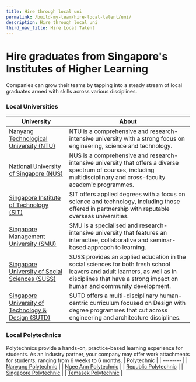 ```yaml
---
title: Hire through local uni
permalink: /build-my-team/hire-local-talent/uni/
description: Hire through local uni
third_nav_title: Hire Local Talent
---
```

# Hire graduates from Singapore's Institutes of Higher Learning
Companies can grow their teams by tapping into a steady stream of local graduates armed with skills across various disciplines.

### Local Universities

| University | About |
| -------- | -------- |
| [Nanyang Technological University (NTU)](https://www.ntu.edu.sg/education/career-guidance-industry-collaborations/for-employers)     | NTU is a comprehensive and research-intensive university with a strong focus on engineering, science and technology.     |
| [National University of Singapore (NUS)](https://nus.edu.sg/cfg/)     | NUS is a comprehensive and research-intensive university that offers a diverse spectrum of courses, including multidisciplinary and cross-faculty academic programmes.   | 
| [Singapore Institute of Technology (SIT)](https://www.singaporetech.edu.sg/life-at-sit/get-career-ready)     | SIT offers applied degrees with a focus on science and technology, including those offered in partnership with reputable overseas universities.   | 
| [Singapore Management University (SMU)](https://careerservices.smu.edu.sg/)     | SMU is a specialised and research-intensive university that features an interactive, collaborative and seminar-based approach to learning.   | 
| [Singapore University of Social Sciences (SUSS)](https://www.suss.edu.sg/about-suss/centres/student-success-centre/career-development-office)     | SUSS provides an applied education in the social sciences for both fresh school leavers and adult learners, as well as in disciplines that have a strong impact on human and community development.   | 
| [Singapore University of Technology & Design (SUTD)](https://www.sutd.edu.sg/Student-Development/Career-Services/Industry-Partners/Why-SUTD)     | SUTD offers a multi-disciplinary human-centric curriculum focused on Design with degree programmes that cut across engineering and architecture disciplines.    | 

### Local Polytechnics
Polytechnics provide a hands-on, practice-based learning experience for students. As an industry partner, your company may offer work attachments for students, ranging from 6 weeks to 6 months.
| Polytechnic |
| -------- |
| [Nanyang Polytechnic](https://www.nyp.edu.sg/about-nyp/nyp-support-centre-and-services/education-and-career-guidance/industry-partners.html)    |
| [Ngee Ann Polytechnic](https://www.np.edu.sg/connect/industry-partners)     |
| [Republic Polytechnic](https://www.rp.edu.sg/industry/work-with-our-students)     |
| [Singapore Polytechnic](https://www.sp.edu.sg/industry/span/career-opportunities)     |
| [Temasek Polytechnic](https://www.tp.edu.sg/landing/industry-partners.html)     |
